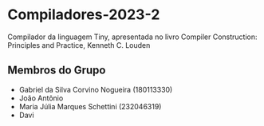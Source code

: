 # Compiladores-2023-2

Compilador da linguagem Tiny, apresentada no livro Compiler Construction: Principles and Practice, Kenneth C. Louden 

## Membros do Grupo
- Gabriel da Silva Corvino Nogueira (180113330)
- João Antônio
- Maria Júlia Marques Schettini (232046319)
- Davi 

